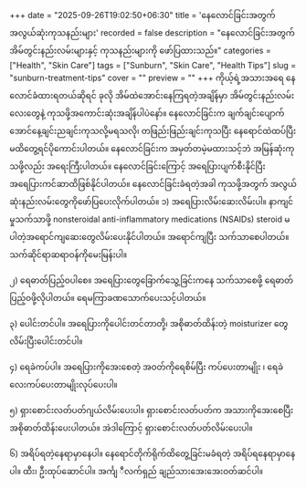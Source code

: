 +++
date = "2025-09-26T19:02:50+06:30"
title = 'နေလောင်ခြင်းအတွက် အလွယ်ဆုံးကုသနည်းများ'
recorded = false
description = "နေလောင်ခြင်းအတွက် အိမ်တွင်းနည်းလမ်းများနှင့် ကုသနည်းများကို ဖော်ပြထားသည်။"
categories = ["Health", "Skin Care"]
tags = ["Sunburn", "Skin Care", "Health Tips"]
slug = "sunburn-treatment-tips"
cover = ""
preview = ""
+++
ကိုယ့်ရဲ့အသားအရေ နေလောင်ခံထားရတယ်ဆိုရင် ခုလို အိမ်ထဲအောင်းနေကြရတဲ့အချိန်မှာ အိမ်တွင်းနည်းလမ်းလေးတွေနဲ့ ကုသဖို့အကောင်းဆုံးအချိန်ပါပဲနော်။ နေလောင်ခြင်းက ချက်ချင်းပျောက်အောင်နေ့ချင်းညချင်းကုသလို့မရသလို၊ တဖြည်းဖြည်းချင်းကုသပြီး နေရောင်ထဲထပ်ပြီး မထိတွေ့ရင်ပိုကောင်းပါတယ်။ နေလောင်ခြင်းက အမှတ်တမဲ့မထားသင့်ဘဲ အမြန်ဆုံးကုသဖို့လည်း အရေးကြီးပါတယ်။ နေလောင်ခြင်းကြောင့် အရေပြားပျက်စီးနိုင်ပြီး အရေပြားကင်ဆာထိဖြစ်နိုင်ပါတယ်။ နေလောင်ခြင်းခံရတဲ့အခါ ကုသဖို့အတွက် အလွယ်ဆုံးနည်းလမ်းတွေကိုဖော်ပြပေးလိုက်ပါတယ်။
၁) အရေပြားလိမ်းဆေးလိမ်းပါ။
နာကျင်မှုသက်သာဖို့ nonsteroidal anti-inflammatory medications (NSAIDs) steroid မပါတဲ့အရောင်ကျဆေးတွေလိမ်းပေးနိုင်ပါတယ်။ အရောင်ကျပြီး သက်သာစေပါတယ်။ သက်ဆိုင်ရာဆရာဝန်ကိုမေးမြန်းပါ။

၂) ရေဓာတ်ပြည့်ဝပါစေ။
အရေပြားတွေခြောက်သွေ့ခြင်းကနေ သက်သာစေဖို့ ရေဓာတ်ပြည့်ဝဖို့လိုပါတယ်။ ရေမကြာခဏသောက်ပေးသင့်ပါတယ်။

၃) ပေါင်းတင်ပါ။
အရေပြားကိုပေါင်းတင်တာတို့၊ အစိုဓာတ်ထိန်းတဲ့ moisturizer တွေလိမ်းပြီးပေါင်းတင်ပါ။

၄) ရေခဲကပ်ပါ။
အရေပြားကိုအေးစေတဲ့ အဝတ်ကိုရေစိမ်ပြီး ကပ်ပေးတာမျိုး ၊ ရေခဲလေးကပ်ပေးတာမျိုးလုပ်ပေးပါ။

၅) ရှားစောင်းလတ်ပတ်ဂျယ်လိမ်းပေးပါ။
ရှားစောင်းလတ်ပတ်က အသားကိုအေးစေပြီး အစိုဓာတ်ထိန်းပေးပါတယ်။ အဲဒါကြောင့် ရှားစောင်းလတ်ပတ်လိမ်းပေးပါ။

၆) အရိပ်ရတဲ့နေရာမှာနေပါ။
နေရောင်တိုက်ရိုက်ထိတွေ့ခြင်းမခံရတဲ့ အရိပ်ရနေရာမှာနေပါ။ ထီး၊ ဦးထုပ်ဆောင်ပါ။ အင်္ကျ ီလက်ရှည် ချည်သားအေးအေးဝတ်ဆင်ပါ။ 
